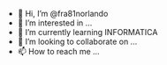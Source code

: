 - 👋 Hi, I’m @fra81norlando
- 👀 I’m interested in ...
- 🌱 I’m currently learning INFORMATICA
- 💞️ I’m looking to collaborate on ...
- 📫 How to reach me ...

<!---
fra81norlando/fra81norlando is a ✨ special ✨ repository because its `README.md` (this file) appears on your GitHub profile.
You can click the Preview link to take a look at your changes.
--->
